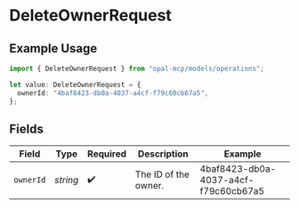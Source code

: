 # DeleteOwnerRequest

## Example Usage

```typescript
import { DeleteOwnerRequest } from "opal-mcp/models/operations";

let value: DeleteOwnerRequest = {
  ownerId: "4baf8423-db0a-4037-a4cf-f79c60cb67a5",
};
```

## Fields

| Field                                | Type                                 | Required                             | Description                          | Example                              |
| ------------------------------------ | ------------------------------------ | ------------------------------------ | ------------------------------------ | ------------------------------------ |
| `ownerId`                            | *string*                             | :heavy_check_mark:                   | The ID of the owner.                 | 4baf8423-db0a-4037-a4cf-f79c60cb67a5 |